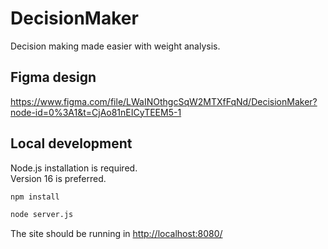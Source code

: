 # DecisionMaker

Decision making made easier with weight analysis.

## Figma design  
https://www.figma.com/file/LWaINOthgcSqW2MTXfFqNd/DecisionMaker?node-id=0%3A1&t=CjAo81nEICyTEEM5-1  

## Local development

Node.js installation is required.  
Version 16 is preferred.  

```sh
npm install
```

```sh
node server.js
```

The site should be running in <http://localhost:8080/>
